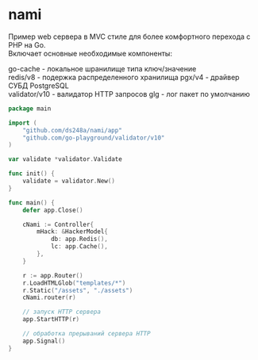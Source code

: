 # nami

Пример web сервера в MVC стиле для более комфортного перехода с PHP на Go.  
Включает основные необходимые компоненты:

go-cache - локальное шранилище типа ключ/значение  
redis/v8 - подержка распределенного хранилища
pgx/v4 - драйвер СУБД PostgreSQL  
validator/v10 - валидатор HTTP запросов
glg - лог пакет по умолчанию  


```go
package main

import (
	"github.com/ds248a/nami/app"
	"github.com/go-playground/validator/v10"
)

var validate *validator.Validate

func init() {
	validate = validator.New()
}

func main() {
	defer app.Close()

	cNami := Controller{
		mHack: &HackerModel{
			db: app.Redis(),
			lc: app.Cache(),
		},
	}

	r := app.Router()
	r.LoadHTMLGlob("templates/*")
	r.Static("/assets", "./assets")
	cNami.router(r)

	// запуск HTTP сервера
	app.StartHTTP(r)

	// обработка прерываний сервера HTTP
	app.Signal()
}
```